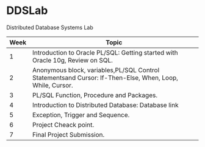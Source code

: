 # DDSLab
Distributed Database Systems Lab


| Week | Topic |
| --- | --- |
| 1 | Introduction to Oracle PL/SQL: Getting started with Oracle 10g, Review on SQL.|
| 2 | Anonymous block, variables,PL/SQL Control Statementsand Cursor: If-Then-Else, When, Loop, While, Cursor.|
| 3 | PL/SQL Function, Procedure and Packages.|
| 4 | Introduction to Distributed Database: Database link |
| 5 | Exception, Trigger and Sequence.|
| 6 | Project Cheack point.|
| 7 | Final Project Submission.|
